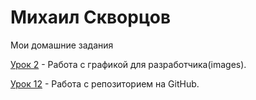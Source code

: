 

# Михаил Скворцов
Мои домашние задания

[Урок 2](https://yadi.sk/d/aYcZo7_x3MzLQt "1 дз") - Работа с графикой для разработчика(images).

[Урок 12](https://siriusmike.github.io/github/lesson_12/ "Моя домашка") - Работа с репозиторием на GitHub.
